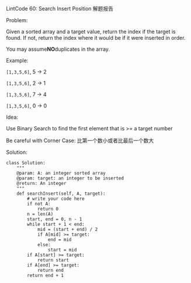 LintCode 60: Search Insert Position 解题报告

Problem:

Given a sorted array and a target value, return the index if the target is found. If not, return the index where it would be if it were inserted in order.

You may assume**NO**duplicates in the array.

Example:

`[1,3,5,6]`, 5 → 2

`[1,3,5,6]`, 2 → 1

`[1,3,5,6]`, 7 → 4

`[1,3,5,6]`, 0 → 0

Idea:

Use Binary Search to find the first element that is &gt;= a target number

Be careful with Corner Case: 比第一个数小或者比最后一个数大

Solution:

```
class Solution:
    """
    @param: A: an integer sorted array
    @param: target: an integer to be inserted
    @return: An integer
    """
    def searchInsert(self, A, target):
        # write your code here
        if not A:
            return 0
        n = len(A)
        start, end = 0, n - 1
        while start + 1 < end:
            mid = (start + end) / 2
            if A[mid] >= target:
                end = mid
            else:
                start = mid
        if A[start] >= target:
            return start
        if A[end] >= target:
            return end
        return end + 1
```



